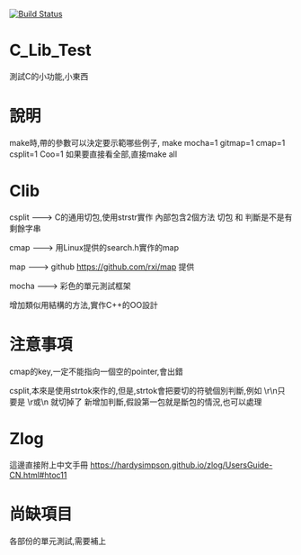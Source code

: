 [![Build Status](https://travis-ci.org/mikeqoo1/C_lib_Test.svg?branch=master)](https://travis-ci.org/mikeqoo1/C_lib_Test)

# C_Lib_Test
測試C的小功能,小東西

# 說明

make時,帶的參數可以決定要示範哪些例子,
make mocha=1 gitmap=1 cmap=1 csplit=1 Coo=1
如果要直接看全部,直接make all

# Clib

csplit ---> C的通用切包,使用strstr實作 內部包含2個方法 切包 和 判斷是不是有剩餘字串

cmap ---> 用Linux提供的search.h實作的map

map ---> github https://github.com/rxi/map 提供

mocha ---> 彩色的單元測試框架

增加類似用結構的方法,實作C++的OO設計

# 注意事項

cmap的key,一定不能指向一個空的pointer,會出錯

csplit,本來是使用strtok來作的,但是,strtok會把要切的符號個別判斷,例如 \r\n只要是 \r或\n 就切掉了
新增加判斷,假設第一包就是斷包的情況,也可以處理

# Zlog

這邊直接附上中文手冊 https://hardysimpson.github.io/zlog/UsersGuide-CN.html#htoc11

# 尚缺項目

各部份的單元測試,需要補上
